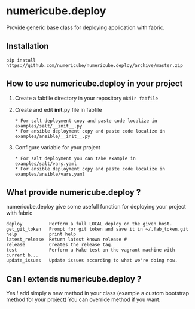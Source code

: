 # numericube.deploy

Provide generic base class for deploying application with fabric.

## Installation

 `pip install https://github.com/numericube/numericube.deploy/archive/master.zip`

## How to use numericube.deploy in your project

1. Create a fabfile directory in your repository
	`mkdir fabfile`

2. Create and edit __init__.py file in fabfile 
	   
       * For salt deployment copy and paste code localize in examples/salt/__init__.py
       * For ansible deployment copy and paste code localize in examples/ansible/__init__.py
	
3. Configure variable for your project

       * For salt deployment you can take example in  examples/salt/vars.yaml
       * For ansible deployment copy and paste code localize in examples/ansible/vars.yaml

## What provide numericube.deploy ?

numericube.deploy give some usefull function for deploying your project with fabric

    deploy          Perform a full LOCAL deploy on the given host.
    get_git_token   Prompt for git token and save it in ~/.fab_token.git
    help            print help
    latest_release  Return latest known release #
    release         Creates the release tag.
    test            Perform a Make test on the vagrant machine with current b...
    update_issues   Update issues according to what we're doing now.
 
 ## Can I extends numericube.deploy ?
 
 Yes ! add simply a new method in your class (example a custom bootstrap method for your project)
 You can override method if you want.
 
 
 
